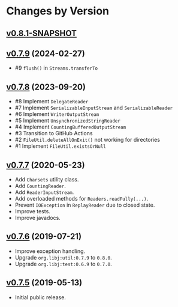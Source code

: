 # Changes by Version

## [v0.8.1-SNAPSHOT](https://github.com/libj/util/compare/eb31a1f5d2ee0d960ff708cdb8b780e7acbb77c7..HEAD)

## [v0.7.9](https://github.com/libj/util/compare/f31854f80822de2c202c6c6920ea25fc86413e7d..eb31a1f5d2ee0d960ff708cdb8b780e7acbb77c7) (2024-02-27)
* #9 `flush()` in `Streams.transferTo`

## [v0.7.8](https://github.com/libj/io/compare/fd4e15b7912455c645fb4f288e2ef6117327a2e3..f31854f80822de2c202c6c6920ea25fc86413e7d) (2023-09-20)
* #8 Implement `DelegateReader`
* #7 Implement `SerializableInputStream` and `SerializableReader`
* #6 Implement `WriterOutputStream`
* #5 Implement `UnsynchronizedStringReader`
* #4 Implement `CountingBufferedOutputStream`
* #3 Transition to GitHub Actions
* #2 `FileUtil.deleteAllOnExit()` not working for directories
* #1 Implement `FileUtil.existsOrNull`

## [v0.7.7](https://github.com/libj/io/compare/c487802c095868ea65620a3db2eef6fb77930b5e..fd4e15b7912455c645fb4f288e2ef6117327a2e3) (2020-05-23)
* Add `Charsets` utility class.
* Add `CountingReader`.
* Add `ReaderInputStream`.
* Add overloaded methods for `Readers.readFully(...)`.
* Prevent `IOException` in `ReplayReader` due to closed state.
* Improve tests.
* Improve javadocs.

## [v0.7.6](https://github.com/libj/io/compare/3fed1f0d61c2789338cca142b14fd456521b836f..c487802c095868ea65620a3db2eef6fb77930b5e) (2019-07-21)
* Improve exception handling.
* Upgrade `org.libj:util:0.7.9` to `0.8.0`.
* Upgrade `org.libj:test:0.6.9` to `0.7.0`.

## [v0.7.5](https://github.com/entinae/pom/compare/db16570969253f3945f79de62541403657c6709f..3fed1f0d61c2789338cca142b14fd456521b836f) (2019-05-13)
* Initial public release.